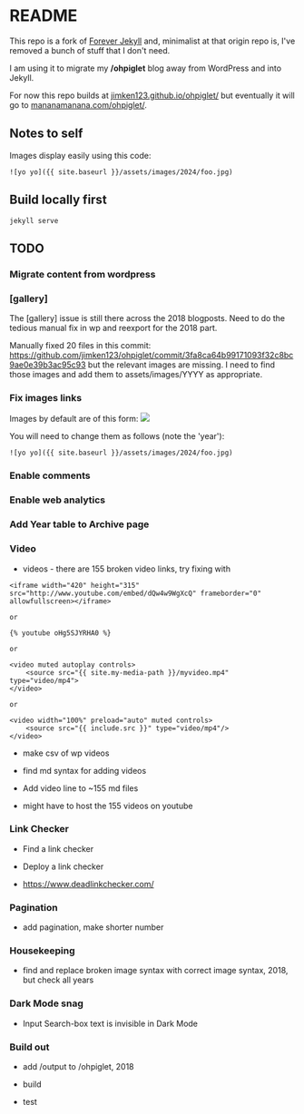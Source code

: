 # README

This repo is a fork of [Forever Jekyll](https://foredver-jekyll.github.io) and, minimalist at that origin repo is, I've removed a bunch of stuff that I don't need.

I am using it to migrate my **/ohpiglet** blog away from WordPress and into Jekyll.

For now this repo builds at [jimken123.github.io/ohpiglet/](https://jimken123.github.io/ohpiglet/) but eventually it will go to [mananamanana.com/ohpiglet/](https://mananamanana.com/ohpiglet/).

## Notes to self

Images display easily using this code:

```
![yo yo]({{ site.baseurl }}/assets/images/2024/foo.jpg)
```

## Build locally first

 ```
jekyll serve
 ```

## TODO

### Migrate content from wordpress

### [gallery] 

The [gallery] issue is still there across the 2018 blogposts. Need to do the tedious manual fix in wp and reexport for the 2018 part. 

Manually fixed 20 files in this commit: https://github.com/jimken123/ohpiglet/commit/3fa8ca64b99171093f32c8bc9ae0e39b3ac95c93 but the relevant images are missing. I need to find those images and add them to assets/images/YYYY as appropriate.

### Fix images links

Images by default are of this form: ![](images/foo.jpg)

You will need to change them as follows (note the 'year'):

```
![yo yo]({{ site.baseurl }}/assets/images/2024/foo.jpg)
```

### Enable comments

### Enable web analytics

### Add Year table to Archive page

### Video

- videos - there are 155 broken video links, try fixing with

```
<iframe width="420" height="315" src="http://www.youtube.com/embed/dQw4w9WgXcQ" frameborder="0" allowfullscreen></iframe>

or 

{% youtube oHg5SJYRHA0 %} 

or 

<video muted autoplay controls>
    <source src="{{ site.my-media-path }}/myvideo.mp4" type="video/mp4">
</video>

or 

<video width="100%" preload="auto" muted controls>
    <source src="{{ include.src }}" type="video/mp4"/>
</video>
```

- make csv of wp videos

- find md syntax for adding videos

- Add video line to ~155 md files

- might have to host the 155 videos on youtube

### Link Checker

- Find a link checker

- Deploy a link checker

- https://www.deadlinkchecker.com/

### Pagination

- add pagination, make shorter number

### Housekeeping

- find and replace broken image syntax with correct image syntax, 2018, but check all years

### Dark Mode snag

- Input Search-box text is invisible in Dark Mode 

### Build out

- add /output to /ohpiglet, 2018

- build

- test
